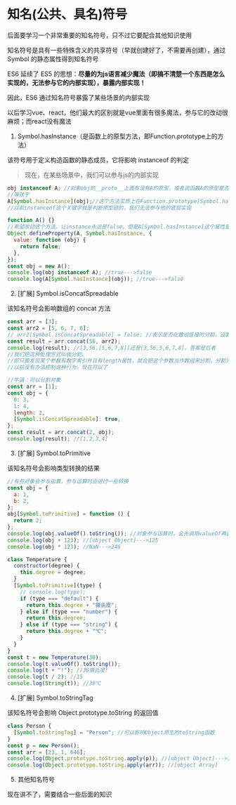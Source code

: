# 知名(公共、具名)符号

后面要学习一个非常重要的知名符号，只不过它要配合其他知识使用

知名符号是具有一些特殊含义的共享符号（早就创建好了，不需要再创建），通过 Symbol 的静态属性得到知名符号

ES6 延续了 ES5 的思想：**尽量的为js语言减少魔法（即搞不清楚一个东西是怎么实现的，无法参与它的内部实现），暴露内部实现！**

因此，ES6 通过知名符号暴露了某些场景的内部实现

以后学习vue、react，他们最大的区别就是vue里面有很多魔法，参与它的改动很麻烦；而react没有魔法

1. Symbol.hasInstance（是函数上的原型方法，即Function.prototype上的方法）

该符号用于定义构造函数的静态成员，它将影响 instanceof 的判定

> 现在，在某些场景中，我们可以参与js的内部实现

```js
obj instanceof A; //对象obj的__proto__上面有没有A的原型，或者说函数A的原型是否在对象obj的原型链上
//等效于
A[Symbol.hasInstance](obj);//这个方法实质上在Function.prototype[Symbol.hasInstance]上，所有函数都有这个属性
//以前instanceof这个关键字就是判断原型链的，我们无法参与他的底层实现
```

```js
function A() {}
//希望改动这个方法，让instance永远是false。但是A[Symbol.hasInstance]这个属性是不能被改写的
Object.defineProperty(A, Symbol.hasInstance, {
  value: function (obj) {
    return false;
  },
});
const obj = new A();
console.log(obj instanceof A); //true--->false
console.log(A[Symbol.hasInstance](obj)); //true--->false
```

2. [扩展] Symbol.isConcatSpreadable

该知名符号会影响数组的 concat 方法

```js
const arr = [3];
const arr2 = [5, 6, 7, 8];
// arr2[Symbol.isConcatSpreadable] = false; //表示是否在数组连接时分割，设置为false则不分割了
const result = arr.concat(56, arr2);
console.log(result); //[3,56,[5,6,7,8]]还是[3,56,5,6,7,8]。答案是后者
//我们把这种处理方式叫做分割。
//即只要发现某个参数有数字索引并且有length属性，就会把这个参数当作数组来分割，分割完了之后加到新数组里面去
//以前没有办法控制这种行为，现在可以了
```

```js
//牛逼：可以分割对象
const arr = [1];
const obj = {
  0: 3,
  1: 4,
  length: 2,
  [Symbol.isConcatSpreadable]: true,
};
const result = arr.concat(2, obj);
console.log(result); //[1,2,3,4]
```

3. [扩展] Symbol.toPrimitive

该知名符号会影响类型转换的结果

```js
//有些对象会参与运算，参与运算时会进行一些转换
const obj = {
  a: 1,
  b: 2,
};
obj[Symbol.toPrimitive] = function () {
  return 2;
};
console.log(obj.valueOf().toString()); //对象参与运算时，会先调用valueOf再调用toString，直到转化为原始类型
console.log(obj + 123); //[object Object]--->125
console.log(obj * 123); //NaN--->246
```

```js
class Temperature {
  constructor(degree) {
    this.degree = degree;
  }
  [Symbol.toPrimitive](type) {
    // console.log(type);
    if (type === "default") {
      return this.degree + "摄氏度";
    } else if (type === "number") {
      return this.degree;
    } else if (type === "string") {
      return this.degree + "℃";
    }
  }
}
const t = new Temperature(30);
console.log(t.valueOf().toString());
console.log(t + "!"); //30摄氏度!
console.log(t / 2); //15
console.log(String(t)); //30℃
```

4. [扩展] Symbol.toStringTag

该知名符号会影响 Object.prototype.toString 的返回值

```js
class Person {
  [Symbol.toStringTag] = "Person"; //可以影响Object原生的toString函数
}
const p = new Person();
const arr = [23, 1, 646];
console.log(Object.prototype.toString.apply(p)); //[object Object]--->[object Person]
console.log(Object.prototype.toString.apply(arr)); //[object Array]
```

5. 其他知名符号

现在讲不了，需要结合一些后面的知识

